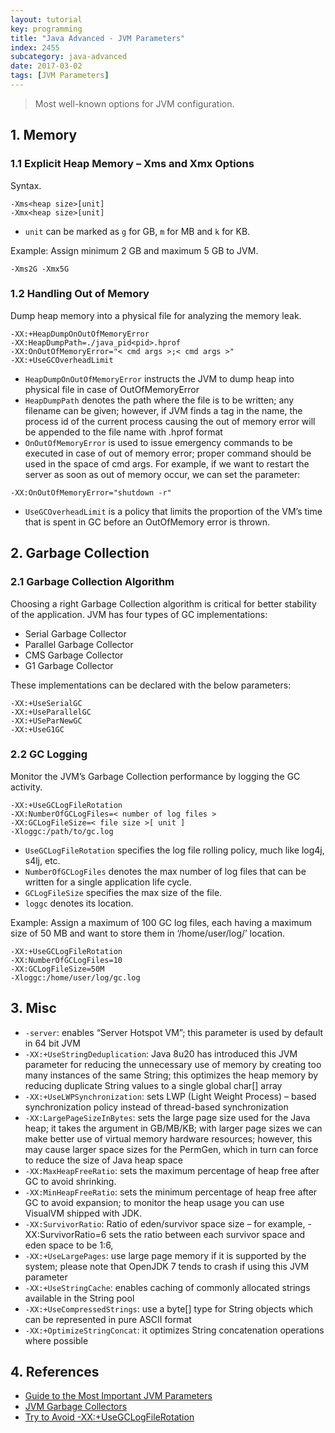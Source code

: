 ```yaml
---
layout: tutorial
key: programming
title: "Java Advanced - JVM Parameters"
index: 2455
subcategory: java-advanced
date: 2017-03-02
tags: [JVM Parameters]
---
```


> Most well-known options for JVM configuration.

## 1. Memory
### 1.1 Explicit Heap Memory – Xms and Xmx Options
Syntax.
```raw
-Xms<heap size>[unit]
-Xmx<heap size>[unit]
```
* `unit` can be marked as `g` for GB, `m` for MB and `k` for KB.

Example: Assign minimum 2 GB and maximum 5 GB to JVM.
```raw
-Xms2G -Xmx5G
```
### 1.2 Handling Out of Memory
Dump heap memory into a physical file for analyzing the memory leak.
```raw
-XX:+HeapDumpOnOutOfMemoryError
-XX:HeapDumpPath=./java_pid<pid>.hprof
-XX:OnOutOfMemoryError="< cmd args >;< cmd args >"
-XX:+UseGCOverheadLimit
```
* `HeapDumpOnOutOfMemoryError` instructs the JVM to dump heap into physical file in case of OutOfMemoryError
* `HeapDumpPath` denotes the path where the file is to be written; any filename can be given; however, if JVM finds a <pid> tag in the name, the process id of the current process causing the out of memory error will be appended to the file name with .hprof format
* `OnOutOfMemoryError` is used to issue emergency commands to be executed in case of out of memory error; proper command should be used in the space of cmd args. For example, if we want to restart the server as soon as out of memory occur, we can set the parameter:
```raw
-XX:OnOutOfMemoryError="shutdown -r"
```
* `UseGCOverheadLimit` is a policy that limits the proportion of the VM’s time that is spent in GC before an OutOfMemory error is thrown.

## 2. Garbage Collection
### 2.1 Garbage Collection Algorithm
Choosing a right Garbage Collection algorithm is critical for better stability of the application. JVM has four types of GC implementations:
* Serial Garbage Collector
* Parallel Garbage Collector
* CMS Garbage Collector
* G1 Garbage Collector

These implementations can be declared with the below parameters:
```raw
-XX:+UseSerialGC
-XX:+UseParallelGC
-XX:+USeParNewGC
-XX:+UseG1GC
```
### 2.2 GC Logging
Monitor the JVM’s Garbage Collection performance by logging the GC activity.
```raw
-XX:+UseGCLogFileRotation
-XX:NumberOfGCLogFiles=< number of log files >
-XX:GCLogFileSize=< file size >[ unit ]
-Xloggc:/path/to/gc.log
```
* `UseGCLogFileRotation` specifies the log file rolling policy, much like log4j, s4lj, etc.
* `NumberOfGCLogFiles` denotes the max number of log files that can be written for a single application life cycle.
* `GCLogFileSize` specifies the max size of the file.
* `loggc` denotes its location.

Example: Assign a maximum of 100 GC log files, each having a maximum size of 50 MB and want to store them in ‘/home/user/log/’ location.
```raw
-XX:+UseGCLogFileRotation  
-XX:NumberOfGCLogFiles=10
-XX:GCLogFileSize=50M
-Xloggc:/home/user/log/gc.log
```

## 3. Misc
* `-server`: enables “Server Hotspot VM”; this parameter is used by default in 64 bit JVM
* `-XX:+UseStringDeduplication`: Java 8u20 has introduced this JVM parameter for reducing the unnecessary use of memory by creating too many instances of the same String; this optimizes the heap memory by reducing duplicate String values to a single global char[] array
* `-XX:+UseLWPSynchronization`: sets LWP (Light Weight Process) – based synchronization policy instead of thread-based synchronization
* `-XX:LargePageSizeInBytes`: sets the large page size used for the Java heap; it takes the argument in GB/MB/KB; with larger page sizes we can make better use of virtual memory hardware resources; however, this may cause larger space sizes for the PermGen, which in turn can force to reduce the size of Java heap space
* `-XX:MaxHeapFreeRatio`: sets the maximum percentage of heap free after GC to avoid shrinking.
* `-XX:MinHeapFreeRatio`: sets the minimum percentage of heap free after GC to avoid expansion; to monitor the heap usage you can use VisualVM shipped with JDK.
* `-XX:SurvivorRatio`: Ratio of eden/survivor space size – for example, -XX:SurvivorRatio=6 sets the ratio between each survivor space and eden space to be 1:6,
* `-XX:+UseLargePages`: use large page memory if it is supported by the system; please note that OpenJDK 7 tends to crash if using this JVM parameter
* `-XX:+UseStringCache`: enables caching of commonly allocated strings available in the String pool
* `-XX:+UseCompressedStrings`: use a byte[] type for String objects which can be represented in pure ASCII format
* `-XX:+OptimizeStringConcat`: it optimizes String concatenation operations where possible

## 4. References
* [Guide to the Most Important JVM Parameters](https://www.baeldung.com/jvm-parameters)
* [JVM Garbage Collectors](https://www.baeldung.com/jvm-garbage-collectors)
* [Try to Avoid -XX:+UseGCLogFileRotation](https://dzone.com/articles/try-to-avoid-xxusegclogfilerotation)

